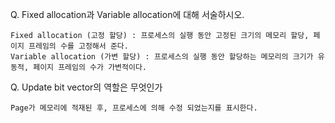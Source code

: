 Q. Fixed allocation과 Variable allocation에 대해 서술하시오.

    Fixed allocation (고정 할당) : 프로세스의 실행 동안 고정된 크기의 메모리 할당, 페이지 프레임의 수를 고정해서 준다.
    Variable allocation (가변 할당) : 프로세스의 실행 동안 할당하는 메모리의 크기가 유동적, 페이지 프레임의 수가 가변적이다.

Q. Update bit vector의 역할은 무엇인가

    Page가 메모리에 적재된 후, 프로세스에 의해 수정 되었는지를 표시한다.

